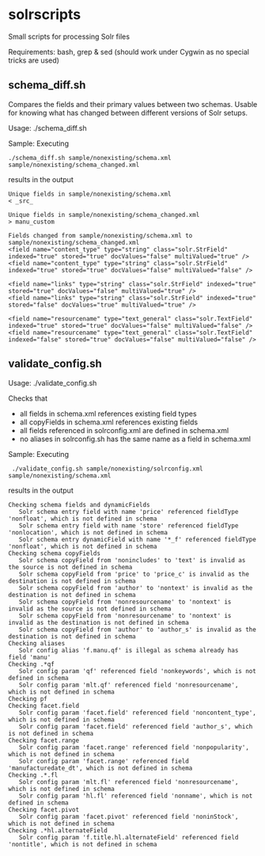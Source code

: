 # solrscripts

Small scripts for processing Solr files

Requirements: bash, grep & sed (should work under Cygwin as no special tricks are used)


## schema_diff.sh

Compares the fields and their primary values between two schemas. Usable for knowing what
has changed between different versions of Solr setups.

Usage: ./schema_diff.sh <schema1> <schema2>

Sample: Executing
```
./schema_diff.sh sample/nonexisting/schema.xml sample/nonexisting/schema_changed.xml 
```
results in the output
```
Unique fields in sample/nonexisting/schema.xml
< _src_

Unique fields in sample/nonexisting/schema_changed.xml
> manu_custom

Fields changed from sample/nonexisting/schema.xml to sample/nonexisting/schema_changed.xml
<field name="content_type" type="string" class="solr.StrField" indexed="true" stored="true" docValues="false" multiValued="true" />
<field name="content_type" type="string" class="solr.StrField" indexed="true" stored="true" docValues="false" multiValued="false" />

<field name="links" type="string" class="solr.StrField" indexed="true" stored="true" docValues="false" multiValued="true" />
<field name="links" type="string" class="solr.StrField" indexed="true" stored="false" docValues="true" multiValued="true" />

<field name="resourcename" type="text_general" class="solr.TextField" indexed="true" stored="true" docValues="false" multiValued="false" />
<field name="resourcename" type="text_general" class="solr.TextField" indexed="false" stored="true" docValues="false" multiValued="false" />
```


## validate_config.sh

Usage: ./validate_config.sh <solrconfig> <schema>

Checks that
* all fields in schema.xml references existing field types
* all copyFields in schema.xml references existing fields
* all fields referenced in solrconfig.xml are defined in schema.xml
* no aliases in solrconfig.sh has the same name as a field in schema.xml

Sample: Executing
```
 ./validate_config.sh sample/nonexisting/solrconfig.xml sample/nonexisting/schema.xml 
```
results in the output
```
Checking schema fields and dynamicFields
   Solr schema entry field with name 'price' referenced fieldType 'nonfloat', which is not defined in schema
   Solr schema entry field with name 'store' referenced fieldType 'nonlocation', which is not defined in schema
   Solr schema entry dynamicField with name '*_f' referenced fieldType 'nonfloat', which is not defined in schema
Checking schema copyFields
   Solr schema copyField from 'nonincludes' to 'text' is invalid as the source is not defined in schema
   Solr schema copyField from 'price' to 'price_c' is invalid as the destination is not defined in schema
   Solr schema copyField from 'author' to 'nontext' is invalid as the destination is not defined in schema
   Solr schema copyField from 'nonresourcename' to 'nontext' is invalid as the source is not defined in schema
   Solr schema copyField from 'nonresourcename' to 'nontext' is invalid as the destination is not defined in schema
   Solr schema copyField from 'author' to 'author_s' is invalid as the destination is not defined in schema
Checking aliases
   Solr config alias 'f.manu.qf' is illegal as schema already has field 'manu'
Checking .*qf
   Solr config param 'qf' referenced field 'nonkeywords', which is not defined in schema
   Solr config param 'mlt.qf' referenced field 'nonresourcename', which is not defined in schema
Checking pf
Checking facet.field
   Solr config param 'facet.field' referenced field 'noncontent_type', which is not defined in schema
   Solr config param 'facet.field' referenced field 'author_s', which is not defined in schema
Checking facet.range
   Solr config param 'facet.range' referenced field 'nonpopularity', which is not defined in schema
   Solr config param 'facet.range' referenced field 'manufacturedate_dt', which is not defined in schema
Checking .*.fl
   Solr config param 'mlt.fl' referenced field 'nonresourcename', which is not defined in schema
   Solr config param 'hl.fl' referenced field 'nonname', which is not defined in schema
Checking facet.pivot
   Solr config param 'facet.pivot' referenced field 'noninStock', which is not defined in schema
Checking .*hl.alternateField
   Solr config param 'f.title.hl.alternateField' referenced field 'nontitle', which is not defined in schema
```

